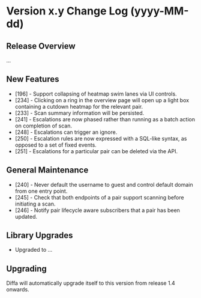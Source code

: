 # Version x.y Change Log (yyyy-MM-dd)

## Release Overview

...

## New Features

* [196] - Support collapsing of heatmap swim lanes via UI controls.
* [234] - Clicking on a ring in the overview page will open up a light box containing a cutdown heatmap for the relevant pair.
* [233] - Scan summary information will be persisted.
* [241] - Escalations are now phased rather than running as a batch action on completion of scan.
* [248] - Escalations can trigger an ignore.
* [250] - Escalation rules are now expressed with a SQL-like syntax, as opposed to a set of fixed events.
* [251] - Escalations for a particular pair can be deleted via the API.

## General Maintenance

* [240] - Never default the username to guest and control default domain from one entry point.
* [245] - Check that both endpoints of a pair support scanning before initiating a scan.
* [246] - Notify pair lifecycle aware subscribers that a pair has been updated.

## Library Upgrades

* Upgraded to ...

## Upgrading

Diffa will automatically upgrade itself to this version from release 1.4 onwards.
